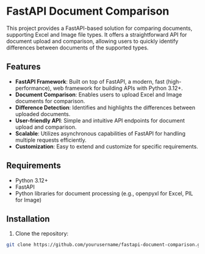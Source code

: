 # FastAPI Document Comparison

This project provides a FastAPI-based solution for comparing documents, supporting Excel and Image file types. It offers a straightforward API for document upload and comparison, allowing users to quickly identify differences between documents of the supported types.

## Features

- **FastAPI Framework**: Built on top of FastAPI, a modern, fast (high-performance), web framework for building APIs with Python 3.12+.
- **Document Comparison**: Enables users to upload Excel and Image documents for comparison.
- **Difference Detection**: Identifies and highlights the differences between uploaded documents.
- **User-friendly API**: Simple and intuitive API endpoints for document upload and comparison.
- **Scalable**: Utilizes asynchronous capabilities of FastAPI for handling multiple requests efficiently.
- **Customization**: Easy to extend and customize for specific requirements.

## Requirements

- Python 3.12+
- FastAPI
- Python libraries for document processing (e.g., openpyxl for Excel, PIL for Image)

## Installation

1. Clone the repository:

```bash
git clone https://github.com/yourusername/fastapi-document-comparison.git
